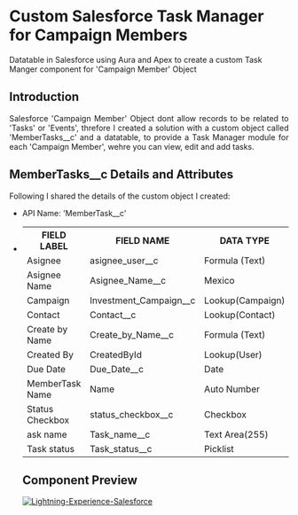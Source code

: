 # Custom Salesforce Task Manager for Campaign Members
Datatable in Salesforce using Aura and Apex to create a custom Task Manger component for 'Campaign Member' Object

<h2><b>Introduction</h2></b>

<p align="justify"> Salesforce 'Campaign Member' Object dont allow records to be related to 'Tasks' or 'Events', threfore I created a solution with a custom object called 'MemberTasks__c' and a datatable, to provide a Task Manager module for each 'Campaign Member', wehre you can view, edit and add tasks.</p>

<h2><b>MemberTasks__c Details and Attributes</h2></b>

<p align="justify">Following I shared the details of the custom object I created:</p>
<ul>
  <li>API Name: 'MemberTask__c'</li>
  <li><table>
  <tr>
    <th>FIELD LABEL</th>
    <th>FIELD NAME</th>
    <th>DATA TYPE</th>
  </tr>
  <tr>
    <td>Asignee</td>
    <td>asignee_user__c</td>
    <td>Formula (Text)</td>
  </tr>
  <tr>
    <td>Asignee Name</td>
    <td>Asignee_Name__c</td>
    <td>Mexico</td>
  </tr>
  <tr>
    <td>Campaign</td>
    <td>Investment_Campaign__c</td>
    <td>Lookup(Campaign)	</td>
  </tr>
  <tr>
    <td>Contact</td>
    <td>Contact__c</td>
    <td>Lookup(Contact)	</td>
  </tr>
  <tr>
    <td>Create by Name</td>
    <td>Create_by_Name__c</td>
    <td>Formula (Text)</td>
  </tr>
  <tr>
    <td>Created By</td>
    <td>CreatedById</td>
    <td>Lookup(User)</td>
  </tr>
   <tr>
    <td>Due Date</td>
    <td>Due_Date__c</td>
    <td>Date</td>
  </tr>
   <tr>
    <td>MemberTask Name</td>
    <td>Name</td>
    <td>Auto Number</td>
  </tr>
   <tr>
    <td>Status Checkbox</td>
    <td>status_checkbox__c</td>
    <td>Checkbox</td>
  </tr>
   <tr>
    <td>ask name</td>
    <td>Task_name__c</td>
    <td>Text Area(255)</td>
  </tr>
  <tr>
    <td>Task status</td>
    <td>Task_status__c</td>
    <td>Picklist</td>
  </tr>
</table>
</ui>

<h2><b>Component Preview</h2></b>

<a href="https://ibb.co/djn27gC"><img src="https://i.ibb.co/jb7MHR0/Lightning-Experience-Salesforce.gif" alt="Lightning-Experience-Salesforce" border="0"></a>


